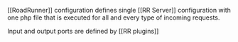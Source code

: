 [[RoadRunner]] configuration defines single [[RR Server]] configuration with one php file that is executed for all and every type of incoming requests.

 Input and output ports are defined by [[RR plugins]]